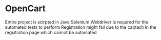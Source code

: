 # OpenCart
Entire project is scirpted in Java
Selenium Webdriver is required for the automated tests to perform
Registration might fail due to the captach in the regsitration page which cannot be automated
